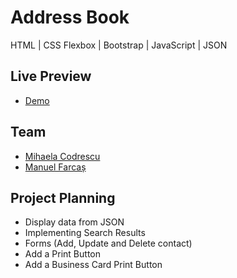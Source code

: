 # Address Book

HTML | CSS Flexbox | Bootstrap | JavaScript | JSON

## Live Preview

- [Demo](https://mihaela-cod.github.io/address-book/)

## Team

- [Mihaela Codrescu](https://github.com/mihaela-cod)
- [Manuel Farcaș](https://github.com/manuel.farcas)

## Project Planning

- Display data from JSON
- Implementing Search Results
- Forms (Add, Update and Delete contact)
- Add a Print Button
- Add a Business Card Print Button
